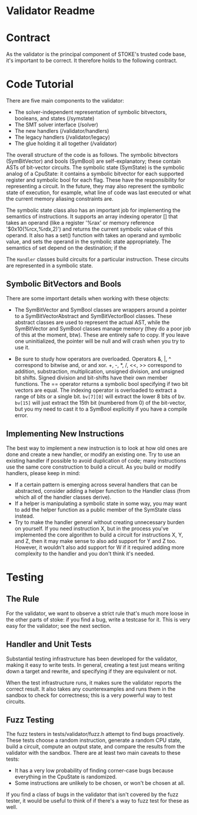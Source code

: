 Validator Readme
=====

Contract
=====

As the validator is the principal component of STOKE's trusted code base, it's important to be correct.  It therefore holds to the following contract.

Code Tutorial
=====

There are five main components to the validator:

- The solver-independent representation of symbolic bitvectors, booleans, and states (/symstate)
- The SMT solver interface (/solver)
- The new handlers (/validator/handlers)
- The legacy handlers (/validator/legacy)
- The glue holding it all together (/validator)

The overall structure of the code is as follows.  The symbolic bitvectors
(SymBitVector) and bools (SymBool) are self-explanatory; these contain ASTs of
bit-vector circuits.  The symbolic state (SymState) is the symbolic analog of a
CpuState: it contains a symbolic bitvector for each supported register and
symbolic bool for each flag.  These have the responsibility for representing a
circuit.  In the future, they may also represent the symbolic state of
execution, for example, what line of code was last executed or what the current
memory aliasing constraints are.  

The symbolic state class also has an important job for implementing the semantics of instructions.  It supports an array indexing operator [] that takes an operand (like a register '%rax' or memory reference '$0x10(%rcx,%rdx,2)') and returns the current symbolic value of this operand.  It also has a set() function with takes an operand and symbolic value, and sets the operand in the symbolic state appropriately.  The semantics of set depend on the destination; if the



The `Handler` classes build circuits for a particular instruction.  These circuits are represented in a symbolic state.

Symbolic BitVectors and Bools
-----

There are some important details when working with these objects:

- The SymBitVector and SymBool classes are wrappers around a pointer to a
SymBitVectorAbstract and SymBitVectorBool classes.  These abstract classes are
used to represent the actual AST, while the SymBitVector and SymBool classes
manage memory (they do a poor job of this at the moment, btw).  These are
entirely safe to copy.  If you leave one uninitialized, the pointer will be
null and will crash when you try to use it.

- Be sure to study how operators are overloaded.  Operators &, |, ^ correspond
to bitwise and, or and xor.  +, -, \*, /, <<, >> correspond to addition,
   substraction, multiplication, unsigned division, and unsigned bit shifts.
   Signed division and bit-shifts have their own member functions.  The ==
   operator returns a symbolic bool specifying if two bit vectors are equal.
   The indexing operator is overloaded to extract a range of bits or a single
   bit.  `bv[7][0]` will extract the lower 8 bits of bv.  `bv[15]` will just
   extract the 15th bit (numbered from 0) of the bit-vector, but you my need to
   cast it to a SymBool explicitly if you have a compile error.



Implementing New Instructions
-----

The best way to implement a new instruction is to look at how old ones are done
and create a new handler, or modify an existing one.  Try to use an existing
handler if possible to avoid duplication of code; many instructions use the
same core construction to build a circuit.  As you build or modify handlers,
please keep in mind:

- If a certain pattern is emerging across several handlers that can be
abstracted, consider adding a helper function to the Handler class (from which
all of the handler classes derive).
- If a helper is manipulating a symbolic state in some way, you may want to add
the helper function as a public member of the SymState class instead.
- Try to make the handler general without creating unnecessary burden on
yourself.  If you need instruction X, but in the process you've implemented the
core algorithm to build a circuit for instructions X, Y, and Z, then it may
make sense to also add support for Y and Z too.  However, it wouldn't also add
support for W if it required adding more complexity to the handler and you
don't think it's needed.

Testing
=====

The Rule
-----

For the validator, we want to observe a strict rule that's much more loose in
the other parts of stoke: if you find a bug, write a testcase for it.  This is
very easy for the validator; see the next section.

Handler and Unit Tests
-----

Substantial testing infrastructure has been developed for the validator, making
it easy to write tests.  In general, creating a test just means writing down a
target and rewrite, and specifying if they are equivalent or not.

When the test infrastructure runs, it makes sure the validator reports the
correct result.  It also takes any counterexamples and runs them in the sandbox
to check for correctness; this is a very powerful way to test circuits.

Fuzz Testing
-----

The fuzz testers in tests/validator/fuzz.h attempt to find bugs proactively.
These tests choose a random instruction, generate a random CPU state, build a
circuit, compute an output state, and compare the results from the validator
with the sandbox.  There are at least two main caveats to these tests:

- It has a very low probability of finding corner-case bugs because everything
in the CpuState is randomized.
- Some instructions are unlikely to be chosen, or won't be chosen at all.

If you find a class of bugs in the validator that isn't covered by the fuzz
tester, it would be useful to think of if there's a way to fuzz test for these
as well.

